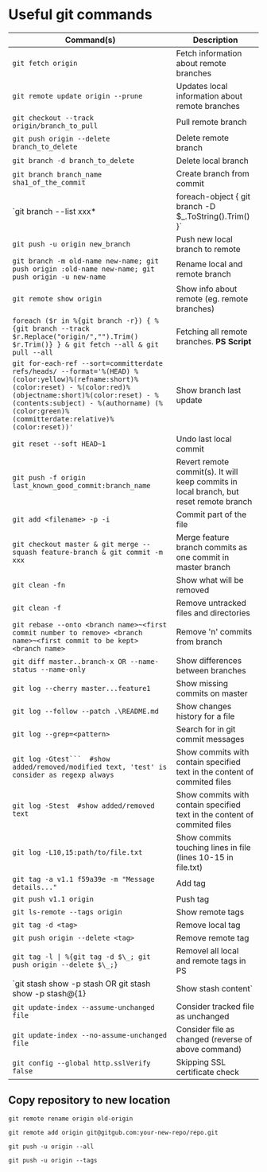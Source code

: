 # Useful git commands #


|       Command(s)      |       Description       |
|-----------------------|-------------------------|
|`git fetch origin`|Fetch information about remote branches|
|`git remote update origin --prune`|Updates local information about remote branches|
|`git checkout --track origin/branch_to_pull`|Pull remote branch|
|`git push origin --delete branch_to_delete`|Delete remote branch|
|`git branch -d branch_to_delete`|Delete local branch|
|`git branch branch_name sha1_of_the_commit`|Create branch from commit|
|`git branch --list xxx*  | foreach-object { git branch -D $_.ToString().Trim() }` | Delete local branches with wildcard. **PS Script**|
|`git push -u origin new_branch`|Push new local branch to remote|
|`git branch -m old-name new-name; git push origin :old-name new-name; git push origin -u new-name`|Rename local and remote branch|
|`git remote show origin`|Show info about remote (eg. remote branches)|
|`foreach ($r in %{git branch -r}) { %{git branch --track $r.Replace("origin/","").Trim() $r.Trim()} } & git fetch --all & git pull --all`|Fetching all remote branches. **PS Script**|
|`git for-each-ref --sort=committerdate refs/heads/ --format='%(HEAD) %(color:yellow)%(refname:short)%(color:reset) - %(color:red)%(objectname:short)%(color:reset) - %(contents:subject) - %(authorname) (%(color:green)%(committerdate:relative)%(color:reset))'`|Show branch last update|
|`git reset --soft HEAD~1`|Undo last local commit|
|`git push -f origin last_known_good_commit:branch_name`|Revert remote commit(s). It will keep commits in local branch, but reset remote branch|
|`git add <filename> -p -i`|Commit part of the file|
|`git checkout master & git merge --squash feature-branch & git commit -m xxx`|Merge feature branch commits as one commit in master branch|
|`git clean -fn`|Show what will be removed|
|`git clean -f`|Remove untracked files and directories|
|`git rebase --onto <branch name>~<first commit number to remove> <branch name>~<first commit to be kept> <branch name>`|Remove 'n' commits from branch|
|`git diff master..branch-x OR --name-status --name-only`|Show differences between branches|
|`git log --cherry master...feature1`|Show missing commits on master|
|`git log --follow --patch .\README.md`|Show changes history for a file|
|`git log --grep=<pattern>`|Search for <pattern> in git commit messages|
|`git log -Gtest```  #show added/removed/modified text, 'test' is consider as regexp always`|Show commits with contain specified text in the content of commited files|
|`git log -Stest  #show added/removed text`|Show commits with contain specified text in the content of commited files|
|`git log -L10,15:path/to/file.txt`|Show commits touching lines in file (lines 10-15 in file.txt)|
|`git tag -a v1.1 f59a39e -m "Message details..."`|Add tag|
|`git push v1.1 origin`|Push tag|
|`git ls-remote --tags origin`|Show remote tags|
|`git tag -d <tag>`|Remove local tag|
|`git push origin --delete <tag>`|Remove remote tag|
|`git tag -l \| %{git tag -d $\_; git push origin --delete $\_;}`|Removel all local and remote tags in PS|
|`git stash show -p stash OR git stash show -p stash@{1}|Show stash content`|
|`git update-index --assume-unchanged file`|Consider tracked file as unchanged|
|`git update-index --no-assume-unchanged file`|Consider file as changed (reverse of above command)|
|`git config --global http.sslVerify false`|Skipping SSL certificate check|

## Copy repository to new location ##

```
git remote rename origin old-origin

git remote add origin git@gitgub.com:your-new-repo/repo.git

git push -u origin --all

git push -u origin --tags
```
